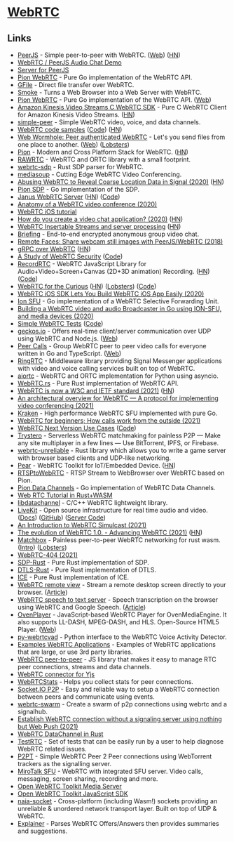 # [WebRTC](https://webrtc.org/)

## Links

- [PeerJS](https://github.com/peers/peerjs) - Simple peer-to-peer with WebRTC. ([Web](https://peerjs.com/)) ([HN](https://news.ycombinator.com/item?id=25658704))
- [WebRTC / PeerJS Audio Chat Demo](https://github.com/nwah/peerjs-audio-chat)
- [Server for PeerJS](https://github.com/peers/peerjs-server)
- [Pion WebRTC](https://github.com/pions/webrtc) - Pure Go implementation of the WebRTC API.
- [GFile](https://github.com/Antonito/gfile) - Direct file transfer over WebRTC.
- [Smoke](https://github.com/sinclairzx81/smoke) - Turns a Web Browser into a Web Server with WebRTC.
- [Pion WebRTC](https://github.com/pion/webrtc) - Pure Go implementation of the WebRTC API. ([Web](https://pion.ly/))
- [Amazon Kinesis Video Streams C WebRTC SDK](https://github.com/awslabs/amazon-kinesis-video-streams-webrtc-sdk-c) - Pure C WebRTC Client for Amazon Kinesis Video Streams. ([HN](https://news.ycombinator.com/item?id=21951692))
- [simple-peer](https://github.com/feross/simple-peer) - Simple WebRTC video, voice, and data channels.
- [WebRTC code samples](https://webrtc.github.io/samples/) ([Code](https://github.com/webrtc/samples)) ([HN](https://news.ycombinator.com/item?id=24473864))
- [Web Wormhole: Peer authenticated WebRTC](https://github.com/saljam/webwormhole) - Let's you send files from one place to another. ([Web](https://webwormhole.io/)) ([Lobsters](https://lobste.rs/s/if50o1/web_wormhole))
- [Pion](https://github.com/pion) - Modern and Cross Platform Stack for WebRTC. ([HN](https://news.ycombinator.com/item?id=23039348))
- [RAWRTC](https://github.com/rawrtc/rawrtc) - WebRTC and ORTC library with a small footprint.
- [webrtc-sdp](https://github.com/mozilla/webrtc-sdp) - Rust SDP parser for WebRTC.
- [mediasoup](https://github.com/versatica/mediasoup) - Cutting Edge WebRTC Video Conferencing.
- [Abusing WebRTC to Reveal Coarse Location Data in Signal (2020)](https://medium.com/tenable-techblog/turning-signal-app-into-a-coarse-tracking-device-643eb4298447) ([HN](https://news.ycombinator.com/item?id=23251319))
- [Pion SDP](https://github.com/pion/sdp) - Go implementation of the SDP.
- [Janus WebRTC Server](https://janus.conf.meetecho.com/) ([HN](https://news.ycombinator.com/item?id=23372119)) ([Code](https://github.com/meetecho/janus-gateway))
- [Anatomy of a WebRTC video conference (2020)](https://levelup.gitconnected.com/anatomy-of-a-webrtc-video-conference-f924ba0ba930)
- [WebRTC iOS tutorial](https://github.com/jsharp83/WebRTC-iOS-tutorial)
- [How do you create a video chat application? (2020)](https://blog.phuaxueyong.com/post/2020-06-15-how-to-make-a-video-chat-app/) ([HN](https://news.ycombinator.com/item?id=23522689))
- [WebRTC Insertable Streams and server processing](https://github.com/pion/webrtc/tree/master/examples/insertable-streams) ([HN](https://news.ycombinator.com/item?id=23515629))
- [Briefing](https://github.com/holtwick/briefing) - End-to-end encrypted anonymous group video chat.
- [Remote Faces: Share webcam still images with PeerJS/WebRTC (2018)](https://medium.com/@dai_shi/remote-faces-share-webcam-still-images-with-peerjs-webrtc-a7ed5fe11e49)
- [gRPC over WebRTC](https://github.com/jsmouret/grpc-over-webrtc) ([HN](https://news.ycombinator.com/item?id=23572660))
- [A Study of WebRTC Security](https://webrtc-security.github.io/) ([Code](https://github.com/webrtc-security/webrtc-security.github.io))
- [RecordRTC](https://recordrtc.org/) - WebRTC JavaScript Library for Audio+Video+Screen+Canvas (2D+3D animation) Recording. ([HN](https://news.ycombinator.com/item?id=23869752)) ([Code](https://github.com/muaz-khan/RecordRTC))
- [WebRTC for the Curious](https://webrtcforthecurious.com/) ([HN](https://news.ycombinator.com/item?id=24323589)) ([Lobsters](https://lobste.rs/s/gxzwnx/webrtc_for_curious)) ([Code](https://github.com/webrtc-for-the-curious/webrtc-for-the-curious))
- [WebRTC iOS SDK Lets You Build WebRTC iOS App Easily (2020)](https://antmedia.io/how-to-use-webrtc-sdk-in-native-ios-app/)
- [Ion SFU](https://github.com/pion/ion-sfu) - Go implementation of a WebRTC Selective Forwarding Unit.
- [Building a WebRTC video and audio Broadcaster in Go using ION-SFU, and media devices (2020)](https://gabrieltanner.org/blog/broadcasting-ion-sfu)
- [Simple WebRTC Tests](https://mozilla.github.io/webrtc-landing/) ([Code](https://github.com/mozilla/webrtc-landing))
- [geckos.io](https://github.com/geckosio/geckos.io) - Offers real-time client/server communication over UDP using WebRTC and Node.js. ([Web](https://geckosio.github.io/))
- [Peer Calls](https://github.com/peer-calls/peer-calls) - Group WebRTC peer to peer video calls for everyone written in Go and TypeScript. ([Web](https://peercalls.com/))
- [RingRTC](https://github.com/signalapp/ringrtc) - Middleware library providing Signal Messenger applications with video and voice calling services built on top of WebRTC.
- [aiortc](https://github.com/aiortc/aiortc) - WebRTC and ORTC implementation for Python using asyncio.
- [WebRTC.rs](https://github.com/webrtc-rs/webrtc) - Pure Rust implementation of WebRTC API.
- [WebRTC is now a W3C and IETF standard (2021)](https://web.dev/webrtc-standard-announcement/) ([HN](https://news.ycombinator.com/item?id=25933016))
- [An architectural overview for WebRTC — A protocol for implementing video conferencing (2021)](https://eytanmanor.medium.com/an-architectural-overview-for-web-rtc-a-protocol-for-implementing-video-conferencing-e2a914628d0e)
- [Kraken](https://github.com/MixinNetwork/kraken) - High performance WebRTC SFU implemented with pure Go.
- [WebRTC for beginners; How calls work from the outside (2021)](https://itnext.io/webrtc-for-beginners-how-it-all-works-from-the-outside-3c806f582229)
- [WebRTC Next Version Use Cases](https://w3c.github.io/webrtc-nv-use-cases/) ([Code](https://github.com/w3c/webrtc-nv-use-cases))
- [Trystero](https://github.com/dmotz/trystero) - Serverless WebRTC matchmaking for painless P2P — Make any site multiplayer in a few lines — Use BitTorrent, IPFS, or Firebase.
- [webrtc-unreliable](https://github.com/kyren/webrtc-unreliable) - Rust library which allows you to write a game server with browser based clients and UDP-like networking.
- [Pear](https://github.com/sepfy/pear) - WebRTC Toolkit for IoT/Embedded Device. ([HN](https://news.ycombinator.com/item?id=26735423))
- [RTSPtoWebRTC](https://github.com/deepch/RTSPtoWebRTC) - RTSP Stream to WebBrowser over WebRTC based on Pion.
- [Pion Data Channels](https://github.com/pion/datachannel) - Go implementation of WebRTC Data Channels.
- [Web RTC Tutorial in Rust+WASM](https://github.com/Charles-Schleich/WebRTC-in-Rust)
- [libdatachannel](https://github.com/paullouisageneau/libdatachannel) - C/C++ WebRTC lightweight library.
- [LiveKit](https://livekit.io/) - Open source infrastructure for real time audio and video. ([Docs](https://docs.livekit.io/)) ([GitHub](https://github.com/livekit)) ([Server Code](https://github.com/livekit/livekit-server))
- [An Introduction to WebRTC Simulcast (2021)](https://blog.livekit.io/an-introduction-to-webrtc-simulcast-6c5f1f6402eb)
- [The evolution of WebRTC 1.0. - Advancing WebRTC (2021)](https://blog.mozilla.org/webrtc/the-evolution-of-webrtc/) ([HN](https://news.ycombinator.com/item?id=28387531))
- [Matchbox](https://github.com/johanhelsing/matchbox) - Painless peer-to-peer WebRTC networking for rust wasm. ([Intro](https://johanhelsing.studio/posts/introducing-matchbox)) ([Lobsters](https://lobste.rs/s/tdbwam/introducing_matchbox_painless_peer_peer))
- [WebRTC-404 (2021)](https://speakerdeck.com/hellsquirrel/webrtc-404)
- [SDP-Rust](https://github.com/webrtc-rs/sdp) - Pure Rust implementation of SDP.
- [DTLS-Rust](https://github.com/webrtc-rs/dtls) - Pure Rust implementation of DTLS.
- [ICE](https://github.com/webrtc-rs/ice) - Pure Rust implementation of ICE.
- [WebRTC remote view](https://github.com/rviscarra/webrtc-remote-screen) - Stream a remote desktop screen directly to your browser. ([Article](https://viscarra.dev/post/webrtc-remote-screen/))
- [WebRTC speech to text server](https://github.com/rviscarra/webrtc-speech-to-text) - Speech transcription on the browser using WebRTC and Google Speech. ([Article](https://viscarra.dev/post/webrtc-gspeech/))
- [OvenPlayer](https://github.com/AirenSoft/OvenPlayer) - JavaScript-based WebRTC Player for OvenMediaEngine. It also supports LL-DASH, MPEG-DASH, and HLS. Open-Source HTML5 Player. ([Web](https://www.ovenmediaengine.com/ovenplayer))
- [py-webrtcvad](https://github.com/wiseman/py-webrtcvad) - Python interface to the WebRTC Voice Activity Detector.
- [Examples WebRTC Applications](https://github.com/pion/example-webrtc-applications) - Examples of WebRTC applications that are large, or use 3rd party libraries.
- [WebRTC peer-to-peer](https://github.com/js-platform/p2p) - JS library that makes it easy to manage RTC peer connections, streams and data channels.
- [WebRTC connector for Yjs](https://github.com/yjs/y-webrtc)
- [WebRTCStats](https://github.com/peermetrics/webrtc-stats) - Helps you collect stats for peer connections.
- [Socket.IO P2P](https://github.com/socketio/socket.io-p2p) - Easy and reliable way to setup a WebRTC connection between peers and communicate using events.
- [webrtc-swarm](https://github.com/mafintosh/webrtc-swarm) - Create a swarm of p2p connections using webrtc and a signalhub.
- [Establish WebRTC connection without a signaling server using nothing but Web Push (2021)](https://jimmy.warting.se/2021/02/16/p2p-signal-with-webpush.html)
- [WebRTC DataChannel in Rust](https://github.com/webrtc-rs/data)
- [TestRTC](https://github.com/webrtc/testrtc) - Set of tests that can be easily run by a user to help diagnose WebRTC related issues.
- [P2PT](https://github.com/subins2000/p2pt) - Simple WebRTC Peer 2 Peer connections using WebTorrent trackers as the signalling server.
- [MiroTalk SFU](https://github.com/miroslavpejic85/mirotalksfu) - WebRTC with integrated SFU server. Video calls, messaging, screen sharing, recording and more.
- [Open WebRTC Toolkit Media Server](https://github.com/open-webrtc-toolkit/owt-server)
- [Open WebRTC Toolkit JavaScript SDK](https://github.com/open-webrtc-toolkit/owt-client-javascript)
- [naia-socket](https://github.com/naia-rs/naia-socket) - Cross-platform (including Wasm!) sockets providing an unreliable & unordered network transport layer. Built on top of UDP & WebRTC.
- [Explainer](https://github.com/pion/explainer) - Parses WebRTC Offers/Answers then provides summaries and suggestions.
